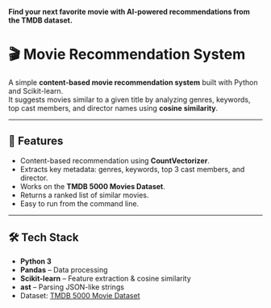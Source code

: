 **Find your next favorite movie with AI-powered recommendations from the TMDB dataset.**

# 🎬 Movie Recommendation System

A simple **content-based movie recommendation system** built with Python and Scikit-learn.  
It suggests movies similar to a given title by analyzing genres, keywords, top cast members, and director names using **cosine similarity**.

---

## 📌 Features
- Content-based recommendation using **CountVectorizer**.
- Extracts key metadata: genres, keywords, top 3 cast members, and director.
- Works on the **TMDB 5000 Movies Dataset**.
- Returns a ranked list of similar movies.
- Easy to run from the command line.

---

## 🛠 Tech Stack
- **Python 3**
- **Pandas** – Data processing
- **Scikit-learn** – Feature extraction & cosine similarity
- **ast** – Parsing JSON-like strings
- Dataset: [TMDB 5000 Movie Dataset](https://www.kaggle.com/datasets/tmdb/tmdb-movie-metadata)
